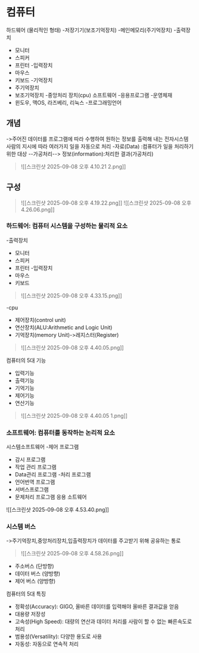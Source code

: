 # 컴퓨터
하드웨어 (물리적인 형태)
-저장기기(보조기억장치)
-메인메모리(주기억장치)
-출력장치
- 모니터
- 스피커
- 프린터
-입력장치
- 마우스
- 키보드
-기억장치
- 주기억장치
- 보조기억장치
-중앙처리 장치(cpu)
소프트웨어
-응용프로그램
-운영체재
- 윈도우, 맥OS, 라즈베리, 리눅스
-프로그래밍언어

## 개념
->주어진 데이터를 프로그램에 따라 수행하여 원하는 정보를 출력해 내는 전자시스템
사람의 지시에 따라 여러가지 일을 자동으로 처리
-자료(Data) :컴퓨터가 일을 처리하기 위한 대상  --가공처리--> 정보(information):처리한 결과(가공처리)
>![[스크린샷 2025-09-08 오후 4.10.21 2.png]]
## 구성
>![[스크린샷 2025-09-08 오후 4.19.22.png]]
>![[스크린샷 2025-09-08 오후 4.26.06.png]]
### 하드웨어: 컴퓨터 시스템을 구성하는 물리적 요소
-출력장치
- 모니터
- 스피커
- 프린터
-입력장치
- 마우스
- 키보드
>![[스크린샷 2025-09-08 오후 4.33.15.png]]

-cpu
- 제어장치(control unit)
- 연산장치(ALU:Arithmetic and Logic Unit)
- 기억장치(memory Unit)->레지스터(Register)
>![[스크린샷 2025-09-08 오후 4.40.05.png]]

컴퓨터의 5대 기능
- 입력기능
- 출력기능
- 기억기능
- 제어기능
- 연산기능
>![[스크린샷 2025-09-08 오후 4.40.05 1.png]]
### 소프트웨어: 컴퓨터를 동작하는 논리적 요소
시스템소프트웨어
-제어 프로그램
- 감시 프로그램
- 작업 관리 프로그램
- Data관리 프로그램
-처리 프로그램
- 언어번역 프로그램
- 서버스프로그램
- 문제처리 프로그램
응용 소트웨어

![[스크린샷 2025-09-08 오후 4.53.40.png]]
### 시스템 버스
->주기억장치,중앙처리장치,입출력장치가 데이터를 주고받기 위해 공유하는 통로
>![[스크린샷 2025-09-08 오후 4.58.26.png]]
- 주소버스 (단방향)
- 데이터 버스 (양방향)
- 제어 버스 (양방향)

컴퓨터의 5대 특징
- 정확성(Accuracy): GIGO, 올바른 데이터를 입력해야 올바른 결과값을 얻음
- 대용량 저장성
- 고속성(High Speed): 대량의 연산과 데이터 처리를 사람이 할 수 없는 빠른속도로 처리
- 범용성(Versatility): 다양한 용도로 사용
- 자동성: 자동으로 연속적 처리 